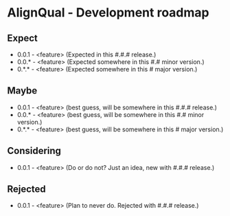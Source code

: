 # AlignQual - Development roadmap

## Expect
* 0.0.1 - \<feature\> (Expected in this #.#.# release.)
* 0.0.\* - \<feature\> (Expected somewhere in this #.# minor version.)
* 0.\*.\* - \<feature\> (Expected somewhere in this # major version.)

## Maybe
* 0.0.1 - \<feature\> (best guess, will be somewhere in this #.#.# release.)
* 0.0.\* - \<feature\> (best guess, will be somewhere in this #.# minor version.)
* 0.\*.\* - \<feature\> (best guess, will be somewhere in this # major version.)

## Considering
* 0.0.1 - \<feature\> (Do or do not? Just an idea, new with #.#.# release.)

## Rejected
* 0.0.1 - \<feature\> (Plan to never do. Rejected with #.#.# release.)
